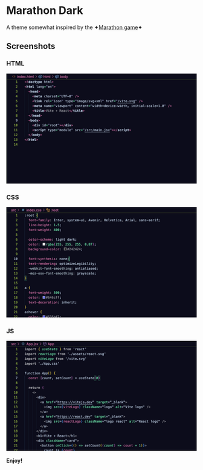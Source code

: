 # Marathon Dark

A theme somewhat inspired by the ✦[Marathon game](https://www.marathonthegame.com/)✦

## Screenshots

### HTML

![html code preview](https://raw.githubusercontent.com/King-Kyle/marathon-dark/main/html.png?token=GHSAT0AAAAAACMZ2LWZHW4IPRF5RWTFV732ZNFMOCA)

### CSS

![css code preview](https://raw.githubusercontent.com/King-Kyle/marathon-dark/main/css.png?token=GHSAT0AAAAAACMZ2LWZAGMHX7XLPLNWV4JYZNFMPZQ)

### JS

![javascript code preview](https://raw.githubusercontent.com/King-Kyle/marathon-dark/main/js.png?token=GHSAT0AAAAAACMZ2LWZMW5TDPPUKUK3AH22ZNFMO6A)

**Enjoy!**
